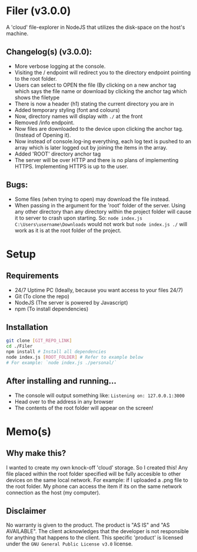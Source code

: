 # Filer (v3.0.0)
A 'cloud' file-explorer in NodeJS that utilizes the disk-space on the host's machine.

## Changelog(s) (v3.0.0):
-   More verbose logging at the console.
-	Visiting the / endpoint will redirect you to the directory endpoint pointing to the root folder.
-	Users can select to OPEN the file (By clicking on a new anchor tag which says the file name or download by clicking the anchor tag which shows the filetype
-	There is now a header (h1) stating the current directory you are in
-	Added temporary styling (font and colours)
-	Now, directory names will display with `./` at the front
-	Removed /info endpoint.
-	Now files are downloaded to the device upon clicking the anchor tag. (Instead of Opening it).
-	Now instead of console.log-ing everything, each log text is pushed to an array which is later logged out by joining the items in the array.
-	Added 'ROOT' directory anchor tag
-	The server will be over HTTP and there is no plans of implementing HTTPS. Implementing HTTPS is up to the user.

## Bugs:
-	Some files (when trying to open) may download the file instead.
-   When passing in the argument for the 'root' folder of the server. Using any other directory than any directory within the project folder will cause it to server to crash upon starting. So: `node index.js C:\Users\username\Downloads` would not work but `node index.js ./` will work as it is at the root folder of the project.

# Setup

## Requirements
-   24/7 Uptime PC (Ideally, because you want access to your files 24/7)
-   Git (To clone the repo)
-   NodeJS (The server is powered by Javascript)
-   npm (To install dependencies)

## Installation
```bash
git clone [GIT_REPO_LINK]
cd ./Filer
npm install # Install all dependencies
node index.js [ROOT_FOLDER] # Refer to example below
# For example: `node index.js ./personal/`
```
## After installing and running...
-   The console will output something like: `Listening on: 127.0.0.1:3000`
-   Head over to the address in any browser
-   The contents of the root folder will appear on the screen!

# Memo(s)
## Why make this?
I wanted to create my own knock-off 'cloud' storage. So I created this! Any file placed within the root folder specified will be fully accesible to other devices on the same local network. For example: if I uploaded a .png file to the root folder. My phone can access the item if its on the same network connection as the host (my computer).

## Disclaimer
No warranty is given to the product. The product is "AS IS" and "AS AVAILABLE". The client acknowledges that the developer is not responsible for anything that happens to the client. This specific 'product' is licensed under the `GNU General Public License v3.0` license.